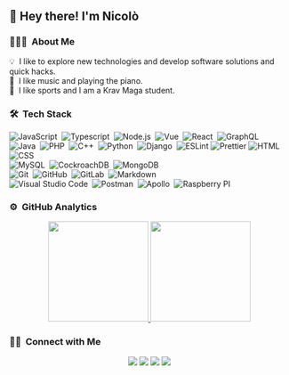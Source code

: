 <h2>👋 Hey there! I'm Nicolò</h2>

### 👨🏻‍💻 &nbsp;About Me

💡 &nbsp;I like to explore new technologies and develop software solutions and quick hacks.\
:musical_keyboard: &nbsp;I like music and playing the piano.\
:mountain_bicyclist: &nbsp;I like sports and I am a Krav Maga student.


### 🛠 &nbsp;Tech Stack

![JavaScript](https://img.shields.io/badge/-JavaScript-05122A?style=flat&logo=javascript)&nbsp;
![Typescript](https://img.shields.io/badge/-Typescript-05122A?style=flat&logo=typescript)&nbsp;
![Node.js](https://img.shields.io/badge/-Node.js-05122A?style=flat&logo=node.js)&nbsp;
![Vue](https://img.shields.io/badge/-Vue-05122A?style=flat&logo=vue.js)&nbsp;
![React](https://img.shields.io/badge/-React-05122A?style=flat&logo=react)&nbsp;
![GraphQL](https://img.shields.io/badge/-GraphQL-05122A?style=flat&logo=graphql&logoColor=E4405F)&nbsp;
![Java](https://img.shields.io/badge/-Java-05122A?style=flat&logo=Java&logoColor=FFA518)&nbsp;
![PHP](https://img.shields.io/badge/-PHP-05122A?style=flat&logo=PHP&logoColor=FFA518)&nbsp;
![C++](https://img.shields.io/badge/-C++-05122A?style=flat&logo=C%2B%2B&logoColor=00599C)&nbsp;
![Python](https://img.shields.io/badge/-Python-05122A?style=flat&logo=python)&nbsp;
![Django](https://img.shields.io/badge/-Django-05122A?style=flat&logo=django&logoColor=092E20)&nbsp;
![ESLint](https://img.shields.io/badge/-ESLint-05122A?style=flat&logo=eslint&logoColor=4B32C3)
![Prettier](https://img.shields.io/badge/-Prettier-05122A?style=flat&logo=prettier)
![HTML](https://img.shields.io/badge/-HTML-05122A?style=flat&logo=HTML5)&nbsp;
![CSS](https://img.shields.io/badge/-CSS-05122A?style=flat&logo=CSS3&logoColor=1572B6)&nbsp;\
![MySQL](https://img.shields.io/badge/-MySQL-05122A?style=flat&logo=mysql)&nbsp;
![CockroachDB](https://img.shields.io/badge/-CockroachDB-05122A?style=flat&logo=cockroachdb)&nbsp;
![MongoDB](https://img.shields.io/badge/-MongoDB-05122A?style=flat&logo=mongodb)&nbsp;\
![Git](https://img.shields.io/badge/-Git-05122A?style=flat&logo=git)&nbsp;
![GitHub](https://img.shields.io/badge/-GitHub-05122A?style=flat&logo=github)&nbsp;
![GitLab](https://img.shields.io/badge/-GitLab-05122A?style=flat&logo=gitlab)&nbsp;
![Markdown](https://img.shields.io/badge/-Markdown-05122A?style=flat&logo=markdown)\
![Visual Studio Code](https://img.shields.io/badge/-Visual%20Studio%20Code-05122A?style=flat&logo=visual-studio-code&logoColor=007ACC)&nbsp;
![Postman](https://img.shields.io/badge/-Postman-05122A?style=flat&logo=postman)&nbsp;
![Apollo](https://img.shields.io/badge/-Apollo-05122A?style=flat&logo=apollographql)&nbsp;
![Raspberry PI](https://img.shields.io/badge/-Raspberry%20PI-05122A?style=flat&logo=raspberrypi&logoColor=c7053d)&nbsp;

### ⚙️ &nbsp;GitHub Analytics

<p align="center">
<a href="https://github.com/nikzanda">
  <img height="180em" src="https://github-readme-stats-eight-theta.vercel.app/api?username=nikzanda&show_icons=true&theme=algolia&include_all_commits=true&count_private=true"/>
  <img height="180em" src="https://github-readme-stats-eight-theta.vercel.app/api/top-langs/?username=nikzanda&layout=compact&langs_count=8&theme=algolia"/>
</a>
</p>

### 🤝🏻 &nbsp;Connect with Me

<p align="center">
<a href="https://linkedin.com/in/nikzanda"><img src="https://img.shields.io/badge/-Nicolò%20Zandarin-0077B5?style=flat&logo=Linkedin&logoColor=white"/></a>
<a href="mailto:nicolo.zandarin@gmail.com"><img src="https://img.shields.io/badge/-nicolo.zandarin@gmail.com-D14836?style=flat&logo=Gmail&logoColor=white"/></a>
<a href="https://instagram.com/nikzanda"><img src="https://img.shields.io/badge/-@nikzanda_-E4405F?style=flat&logo=Instagram&logoColor=white"/></a>
<a href="https://facebook.com/nicolo.zandarin"><img src="https://img.shields.io/badge/-@nicolo.zandarin-1877F2?style=flat&logo=Facebook&logoColor=white"/></a>
</p>

<!--
**nikzanda/nikzanda** is a ✨ _special_ ✨ repository because its `README.md` (this file) appears on your GitHub profile.

Here are some ideas to get you started:

- 🔭 I’m currently working on ...
- 🌱 I’m currently learning ...
- 👯 I’m looking to collaborate on ...
- 🤔 I’m looking for help with ...
- 💬 Ask me about ...
- 📫 How to reach me: ...
- 😄 Pronouns: ...
- ⚡ Fun fact: ...
-->
